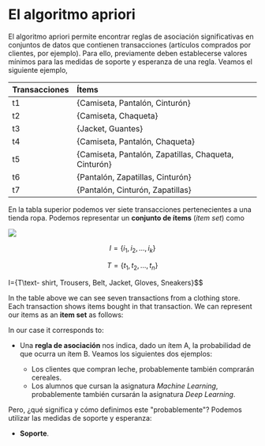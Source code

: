 # **El algoritmo apriori**

El algoritmo apriori permite encontrar reglas de asociación significativas en conjuntos de datos que contienen transacciones (artículos comprados por clientes, por ejemplo). Para ello, previamente deben establecerse valores mínimos para las medidas de soporte y esperanza de una regla. Veamos el siguiente ejemplo, 

| Transacciones | Ítems                                                  | 
|:--------------|:-------------------------------------------------------|
| t1            | {Camiseta, Pantalón, Cinturón}                         | 
| t2            | {Camiseta, Chaqueta}                                   |   
| t3            | {Jacket, Guantes}                                      |  
| t4            | {Camiseta, Pantalón, Chaqueta}                         | 
| t5            | {Camiseta, Pantalón, Zapatillas, Chaqueta, Cinturón}   |   
| t6            | {Pantalón, Zapatillas, Cinturón}                       |
| t7            | {Pantalón, Cinturón, Zapatillas}                       | 

En la tabla superior podemos ver siete transacciones pertenecientes a una tienda ropa. Podemos representar un **conjunto de ítems** (_item set_) como

<img src="https://render.githubusercontent.com/render/math?math= I=\{i_1, i_2,..., i_k\}">

$$I=\{i_1, i_2,..., i_k\}$$

$$T=\{t_1, t_2,..., t_n\}$$


I=\{T\text- shirt, Trousers, Belt, Jacket, Gloves, Sneakers\}$$




In the table above we can see seven transactions from a clothing store. Each transaction shows items bought in that transaction. We can represent our items as an **item set** as follows:



In our case it corresponds to:


- Una **regla de asociación** nos indica, dado un ítem A, la probabilidad de que ocurra un ítem B. Veamos los siguientes dos ejemplos:

  - Los clientes que compran leche, probablemente también comprarán cereales.
  - Los alumnos que cursan la asignatura _Machine Learning_, probablemente también cursarán la asignatura _Deep Learning_.

Pero, ¿qué significa y cómo definimos este "probablemente"? Podemos utilizar las medidas de soporte y esperanza:

- **Soporte**. 




